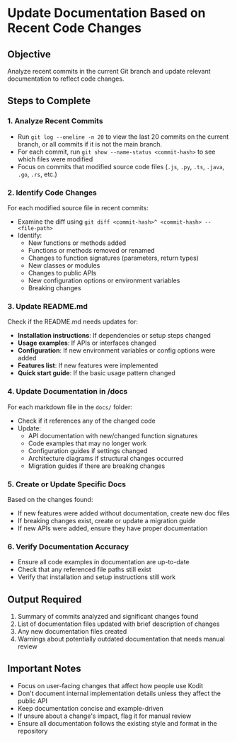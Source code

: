 # Update Documentation Based on Recent Code Changes

## Objective

Analyze recent commits in the current Git branch and update relevant documentation to reflect code changes.

## Steps to Complete

### 1. Analyze Recent Commits

- Run `git log --oneline -n 20` to view the last 20 commits on the current branch, or
  all commits if it is not the main branch.
- For each commit, run `git show --name-status <commit-hash>` to see which files were modified
- Focus on commits that modified source code files (`.js`, `.py`, `.ts`, `.java`, `.go`, `.rs`, etc.)

### 2. Identify Code Changes

For each modified source file in recent commits:

- Examine the diff using `git diff <commit-hash>^ <commit-hash> -- <file-path>`
- Identify:
  - New functions or methods added
  - Functions or methods removed or renamed
  - Changes to function signatures (parameters, return types)
  - New classes or modules
  - Changes to public APIs
  - New configuration options or environment variables
  - Breaking changes

### 3. Update README.md

Check if the README.md needs updates for:

- **Installation instructions**: If dependencies or setup steps changed
- **Usage examples**: If APIs or interfaces changed
- **Configuration**: If new environment variables or config options were added
- **Features list**: If new features were implemented
- **Quick start guide**: If the basic usage pattern changed

### 4. Update Documentation in /docs

For each markdown file in the `docs/` folder:

- Check if it references any of the changed code
- Update:
  - API documentation with new/changed function signatures
  - Code examples that may no longer work
  - Configuration guides if settings changed
  - Architecture diagrams if structural changes occurred
  - Migration guides if there are breaking changes

### 5. Create or Update Specific Docs

Based on the changes found:

- If new features were added without documentation, create new doc files
- If breaking changes exist, create or update a migration guide
- If new APIs were added, ensure they have proper documentation

### 6. Verify Documentation Accuracy

- Ensure all code examples in documentation are up-to-date
- Check that any referenced file paths still exist
- Verify that installation and setup instructions still work

## Output Required

1. Summary of commits analyzed and significant changes found
2. List of documentation files updated with brief description of changes
3. Any new documentation files created
4. Warnings about potentially outdated documentation that needs manual review

## Important Notes

- Focus on user-facing changes that affect how people use Kodit
- Don't document internal implementation details unless they affect the public API
- Keep documentation concise and example-driven
- If unsure about a change's impact, flag it for manual review
- Ensure all documentation follows the existing style and format in the repository
